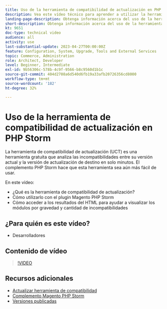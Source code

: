 ```yaml
---
title: Uso de la herramienta de compatibilidad de actualización en PHP Storm
description: Vea este vídeo técnico para aprender a utilizar la herramienta de compatibilidad de actualización con el complemento PHP Storm.
landing-page-description: Obtenga información acerca del uso de la herramienta de compatibilidad de actualización con el complemento PHP Storm que facilita la identificación y solución de incompatibilidades.
short-description: Obtenga información acerca del uso de la herramienta de compatibilidad de actualización con el complemento PHP Storm, que facilita la identificación y solución de incompatibilidades.
kt: 9651
doc-type: technical video
audience: all
activity: use
last-substantial-update: 2023-04-27T00:00:00Z
feature: Configuration, System, Upgrade, Tools and External Services
topic: Commerce, Administration
role: Architect, Developer
level: Beginner, Intermediate
exl-id: 9b56306c-578b-4c9f-9566-b8c9560d1b1c
source-git-commit: 404d2708a6d540d6fb19a33afb20726356cd8000
workflow-type: tm+mt
source-wordcount: '182'
ht-degree: 32%

---
```


# Uso de la herramienta de compatibilidad de actualización en PHP Storm

La herramienta de compatibilidad de actualización (UCT) es una herramienta gratuita que analiza las incompatibilidades entre su versión actual y la versión de actualización de destino en solo minutos. El complemento PHP Storm hace que esta herramienta sea aún más fácil de usar.

En este vídeo:

- ¿Qué es la herramienta de compatibilidad de actualización?
- Cómo utilizarlo con el plugin Magento PHP Storm
- Cómo acceder a los resultados del HTML para ayudar a visualizar los módulos por gravedad y cantidad de incompatibilidades

## ¿Para quién es este vídeo?

- Desarrolladores

## Contenido de vídeo

>[!VIDEO](https://video.tv.adobe.com/v/340150?quality=12&learn=on)

## Recursos adicionales

- [Actualizar herramienta de compatibilidad](https://experienceleague.adobe.com/docs/commerce-operations/upgrade-guide/upgrade-compatibility-tool/overview.html)
- [Complemento Magento PHP Storm](https://plugins.jetbrains.com/plugin/8024-magento-phpstorm)
- [Versiones publicadas](https://experienceleague.adobe.com/docs/commerce-operations/release/versions.html)

